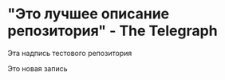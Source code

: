 # "Это лучшее описание репозитория" - The Telegraph

Эта надпись тестового репозитория

Это новая запись 